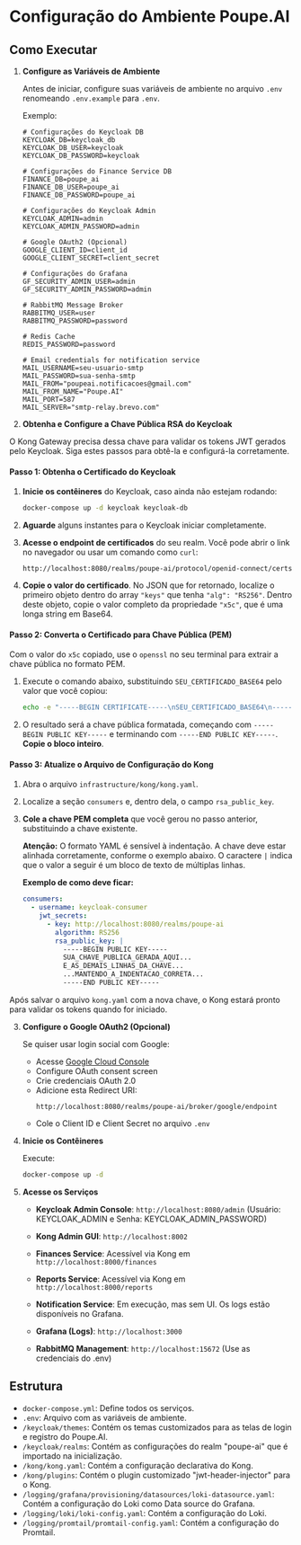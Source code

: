 # Configuração do Ambiente Poupe.AI

## Como Executar

1. **Configure as Variáveis de Ambiente**

    Antes de iniciar, configure suas variáveis de ambiente no arquivo `.env` renomeando `.env.example` para `.env`.

    Exemplo:
    ```env
    # Configurações do Keycloak DB
    KEYCLOAK_DB=keycloak_db
    KEYCLOAK_DB_USER=keycloak
    KEYCLOAK_DB_PASSWORD=keycloak

    # Configurações do Finance Service DB
    FINANCE_DB=poupe_ai
    FINANCE_DB_USER=poupe_ai
    FINANCE_DB_PASSWORD=poupe_ai

    # Configurações do Keycloak Admin
    KEYCLOAK_ADMIN=admin
    KEYCLOAK_ADMIN_PASSWORD=admin

    # Google OAuth2 (Opcional)
    GOOGLE_CLIENT_ID=client_id
    GOOGLE_CLIENT_SECRET=client_secret

    # Configurações do Grafana
    GF_SECURITY_ADMIN_USER=admin
    GF_SECURITY_ADMIN_PASSWORD=admin

    # RabbitMQ Message Broker
    RABBITMQ_USER=user
    RABBITMQ_PASSWORD=password

    # Redis Cache
    REDIS_PASSWORD=password

    # Email credentials for notification service
    MAIL_USERNAME=seu-usuario-smtp
    MAIL_PASSWORD=sua-senha-smtp
    MAIL_FROM="poupeai.notificacoes@gmail.com"
    MAIL_FROM_NAME="Poupe.AI"
    MAIL_PORT=587
    MAIL_SERVER="smtp-relay.brevo.com"
    ```

2. **Obtenha e Configure a Chave Pública RSA do Keycloak**

O Kong Gateway precisa dessa chave para validar os tokens JWT gerados pelo Keycloak. Siga estes passos para obtê-la e configurá-la corretamente.

#### **Passo 1: Obtenha o Certificado do Keycloak**

1.  **Inicie os contêineres** do Keycloak, caso ainda não estejam rodando:

    ```sh
    docker-compose up -d keycloak keycloak-db
    ```

2.  **Aguarde** alguns instantes para o Keycloak iniciar completamente.

3.  **Acesse o endpoint de certificados** do seu realm. Você pode abrir o link no navegador ou usar um comando como `curl`:

    ```
    http://localhost:8080/realms/poupe-ai/protocol/openid-connect/certs
    ```

4.  **Copie o valor do certificado**. No JSON que for retornado, localize o primeiro objeto dentro do array `"keys"` que tenha `"alg": "RS256"`. Dentro deste objeto, copie o valor completo da propriedade `"x5c"`, que é uma longa string em Base64.

#### **Passo 2: Converta o Certificado para Chave Pública (PEM)**

Com o valor do `x5c` copiado, use o `openssl` no seu terminal para extrair a chave pública no formato PEM.

1.  Execute o comando abaixo, substituindo `SEU_CERTIFICADO_BASE64` pelo valor que você copiou:

    ```bash
    echo -e "-----BEGIN CERTIFICATE-----\nSEU_CERTIFICADO_BASE64\n-----END CERTIFICATE-----" | openssl x509 -pubkey -noout
    ```

2.  O resultado será a chave pública formatada, começando com `-----BEGIN PUBLIC KEY-----` e terminando com `-----END PUBLIC KEY-----`. **Copie o bloco inteiro**.

#### **Passo 3: Atualize o Arquivo de Configuração do Kong**

1.  Abra o arquivo `infrastructure/kong/kong.yaml`.

2.  Localize a seção `consumers` e, dentro dela, o campo `rsa_public_key`.

3.  **Cole a chave PEM completa** que você gerou no passo anterior, substituindo a chave existente.

    **Atenção:** O formato YAML é sensível à indentação. A chave deve estar alinhada corretamente, conforme o exemplo abaixo. O caractere `|` indica que o valor a seguir é um bloco de texto de múltiplas linhas.

    **Exemplo de como deve ficar:**

    ```yaml
    consumers:
      - username: keycloak-consumer
        jwt_secrets:
          - key: http://localhost:8080/realms/poupe-ai
            algorithm: RS256
            rsa_public_key: |
              -----BEGIN PUBLIC KEY-----
              SUA_CHAVE_PUBLICA_GERADA_AQUI...
              E_AS_DEMAIS_LINHAS_DA_CHAVE...
              ...MANTENDO_A_INDENTACAO_CORRETA...
              -----END PUBLIC KEY-----
    ```

Após salvar o arquivo `kong.yaml` com a nova chave, o Kong estará pronto para validar os tokens quando for iniciado.

3. **Configure o Google OAuth2 (Opcional)**

    Se quiser usar login social com Google:
    
    - Acesse [Google Cloud Console](https://console.cloud.google.com/apis/credentials)
    - Configure OAuth consent screen
    - Crie credenciais OAuth 2.0
    - Adicione esta Redirect URI:
      ```
      http://localhost:8080/realms/poupe-ai/broker/google/endpoint
      ```
    - Cole o Client ID e Client Secret no arquivo `.env`

4. **Inicie os Contêineres**

    Execute:
    ```sh
    docker-compose up -d
    ```

5. **Acesse os Serviços**

    - **Keycloak Admin Console**: `http://localhost:8080/admin` (Usuário: KEYCLOAK_ADMIN e Senha: KEYCLOAK_ADMIN_PASSWORD)
    
    - **Kong Admin GUI**: `http://localhost:8002`
    
    - **Finances Service**: Acessível via Kong em `http://localhost:8000/finances`
    - **Reports Service**: Acessível via Kong em `http://localhost:8000/reports`
    - **Notification Service**: Em execução, mas sem UI. Os logs estão disponíveis no Grafana.

    - **Grafana (Logs)**: `http://localhost:3000`

    - **RabbitMQ Management**: `http://localhost:15672` (Use as credenciais do .env)

## Estrutura

- `docker-compose.yml`: Define todos os serviços.
- `.env`: Arquivo com as variáveis de ambiente.
- `/keycloak/themes`: Contém os temas customizados para as telas de login e registro do Poupe.AI.
- `/keycloak/realms`: Contém as configurações do realm "poupe-ai" que é importado na inicialização.
- `/kong/kong.yaml`: Contém a configuração declarativa do Kong.
- `/kong/plugins`: Contém o plugin customizado "jwt-header-injector" para o Kong.
- `/logging/grafana/provisioning/datasources/loki-datasource.yaml`: Contém a configuração do Loki como Data source do Grafana.
- `/logging/loki/loki-config.yaml`: Contém a configuração do Loki.
- `/logging/promtail/promtail-config.yaml`: Contém a configuração do Promtail.
